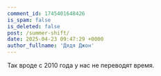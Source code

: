 ```yaml
---
comment_id: 1745401648426
is_spam: false
is_deleted: false
post: /summer-shift/
date: 2025-04-23 09:47:29 +0000
author_fullname: 'Дядя Джон'
---
```


Так вроде с 2010 года у нас не переводят время.
